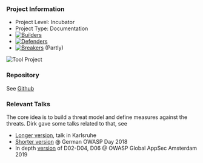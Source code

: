 ### Project Information

* Project Level: Incubator
* Project Type: Documentation
* [![Builders](/assets/images/common/owasp_builders.svg)](https://www.owasp.org/index.php/Builders)
* [![Defenders](/assets/images/common/owasp_defenders.svg)](https://www.owasp.org/index.php/Defenders)
* [![Breakers](/assets/images/common/owasp_breakers.svg)](https://www.owasp.org/index.php/Breakers) (Partly)

![Tool Project](/assets/images/common/owasp_documentation_project.svg)

<!--
### Downloads or Social Links
* [Download](#)
* [Social Link](#)
-->

### Repository
See [Github](https://github.com/OWASP/Docker-Security)


### Relevant Talks

The core idea is to build a threat model and define measures against the threats. Dirk
gave some talks related to that, see
* [Longer version](https://www.owasp.org/images/f/fd/Dirk_Wetter_-_Docker_Top10-OWASP_KA.pdf), talk in Karlsruhe
* [Shorter version](https://www.owasp.org/images/7/7e/Dirk_Wetter_-_Docker_Security_GOD2018.pdf) @ German OWASP Day 2018
* In depth [version](https://www.owasp.org/images/d/df/Dirk_Wetter_-_Docker_Top10-AMS.pdf) of D02-D04, D06 @ OWASP Global AppSec Amsterdam 2019

